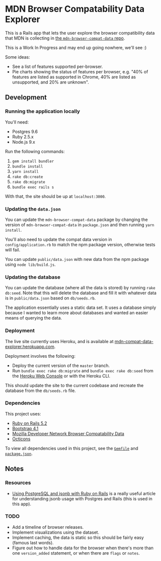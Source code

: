 # MDN Browser Compatability Data Explorer

This is a Rails app that lets the user explore the browser compatibility data that MDN is collecting in [the `mdn-browser-compat-data` repo](https://github.com/mdn/browser-compat-data).

This is a Work In Progress and may end up going nowhere, we'll see :)

Some ideas:

- See a list of features supported per-browser.
- Pie charts showing the status of features per browser, e.g. "40% of features are listed as supported in Chrome, 40% are listed as unsupported, and 20% are unknown".

## Development
### Running the application locally

You'll need:

- Postgres 9.6
- Ruby 2.5.x
- Node.js 9.x

Run the following commands:

1. `gem install bundler`
1. `bundle install`
1. `yarn install`
1. `rake db:create`
1. `rake db:migrate`
1. `bundle exec rails s`

With that, the site should be up at `localhost:3000`.

### Updating the `data.json`

You can update the `mdn-browser-compat-data` package by changing the version of `mdn-browser-compat-data` in `package.json` and then running `yarn install`.

You'll also need to update the compat data version in `config/application.rb` to match the npm package version, otherwise tests will fail.

You can update `public/data.json` with new data from the npm package using
`node lib/build.js`.

### Updating the database

You can update the database (where all the data is stored) by running
`rake db:seed`. Note that this will delete the database and fill it with
whatever data is in `public/data.json` based on `db/seeds.rb`.

The application essentially uses a static data set. It uses a database
simply because I wanted to learn more about databases and wanted an easier
means of querying the data.

### Deployment

The live site currently uses Heroku, and is available at [mdn-compat-data-explorer.herokuapp.com](https://mdn-compat-data-explorer.herokuapp.com/).

Deployment involves the following:

- Deploy the current version of the `master` branch.
- Run `bundle exec rake db:migrate` and `bundle exec rake db:seed` from the [Heroku Web Console](https://devcenter.heroku.com/articles/heroku-dashboard#web-console) or with the Heroku CLI.

This should update the site to the current codebase and recreate the database from the `db/seeds.rb` file.

### Dependencies

This project uses:

- [Ruby on Rails 5.2](http://rubyonrails.org/)
- [Bootstrap 4.1](http://getbootstrap.com/)
- [Mozilla Developer Network Browser Compatability Data](https://github.com/mdn/browser-compat-data)
- [Octicons](https://octicons.github.com/)

To view all dependencies used in this project, see the [`Gemfile`](/Gemfile) and [`package.json`](package.json).

## Notes

### Resources

- [Using PostgreSQL and jsonb with Ruby on Rails](https://nandovieira.com/using-postgresql-and-jsonb-with-ruby-on-rails) is a really useful article for understanding jsonb usage with Postgres and Rails (this is used in this app). 

### TODO

- Add a timeline of browser releases.
- Implement visualizations using the dataset.
- Implement caching, the data is static so this should be fairly easy (famous last words).
- Figure out how to handle data for the browser when there's more than one `version_added` statement, or when there are `flags` or `notes`.

